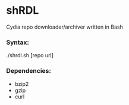 # shRDL
Cydia repo downloader/archiver written in Bash

### Syntax:
./shrdl.sh [repo url]

### Dependencies:
- bzip2
- gzip
- curl
